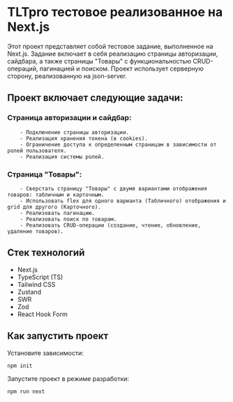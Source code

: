# TLTpro тестовое реализованное на Next.js
Этот проект представляет собой тестовое задание, выполненное на Next.js. Задание включает в себя реализацию страницы авторизации, сайдбара, а также страницы "Товары" с функциональностью CRUD-операций, пагинацией и поиском. Проект использует серверную сторону, реализованную на json-server.

## Проект включает следующие задачи:

  ### Страница авторизации и сайдбар:
        - Подключение страницы авторизации.
        - Реализация хранения токена (в cookies).
        - Ограничение доступа к определенным страницам в зависимости от ролей пользователя.
        - Реализация системы ролей.
	
 ### Страница "Товары":
        - Сверстать страницу "Товары" с двумя вариантами отображения товаров: табличным и карточным.
        - Использовать flex для одного варианта (Табличного) отображения и grid для другого (Карточного).
        - Реализовать пагинацию.
        - Реализовать поиск по товарам.
        - Реализовать CRUD-операции (создание, чтение, обновление, удаление товаров).


## Стек технологий
- Next.js
- TypeScript (TS)
- Tailwind CSS
- Zustand
- SWR
- Zod
- React Hook Form


## Как запустить проект

Установите зависимости:

```bash
npm init
```

Запустите проект в режиме разработки:

```bash
npm run next
```
